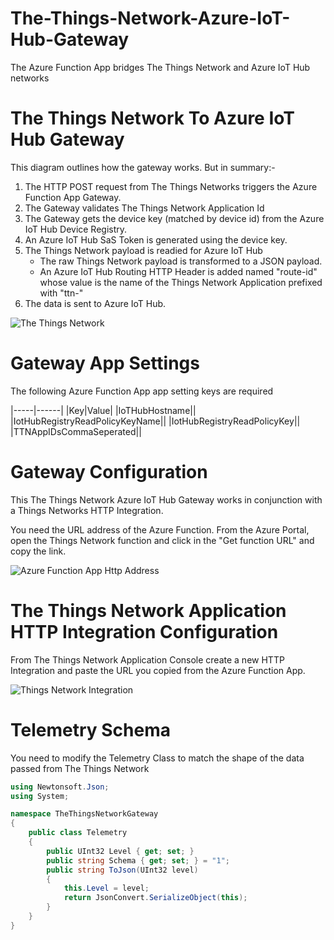 # The-Things-Network-Azure-IoT-Hub-Gateway
The Azure Function App bridges The Things Network and Azure IoT Hub networks

# The Things Network To Azure IoT Hub Gateway

This diagram outlines how the gateway works. But in summary:-

1. The HTTP POST request from The Things Networks triggers the Azure Function App Gateway.
2. The Gateway validates The Things Network Application Id
3. The Gateway gets the device key (matched by device id) from the Azure IoT Hub Device Registry.
4. An Azure IoT Hub SaS Token is generated using the device key.
5. The Things Network payload is readied for Azure IoT Hub
    * The raw Things Network payload is transformed to a JSON payload.
    * An Azure IoT Hub Routing HTTP Header is added named "route-id" whose value is the name of the Things Network Application prefixed with "ttn-" 
6. The data is sent to Azure IoT Hub. 

![The Things Network](https://raw.githubusercontent.com/gloveboxes/The-Things-Network-Azure-IoT-Hub-Gateway/master/Resources/Architecture.JPG)


# Gateway App Settings

The following Azure Function App app setting keys are required

|-----|------|
|Key|Value|
|IoTHubHostname||
|IotHubRegistryReadPolicyKeyName||
|IotHubRegistryReadPolicyKey||
|TTNAppIDsCommaSeperated||




# Gateway Configuration


This The Things Network Azure IoT Hub Gateway works in conjunction with a Things Networks HTTP Integration.

You need the URL address of the Azure Function. From the Azure Portal, open the Things Network function and click in the "Get function URL" and copy the link.

![Azure Function App Http Address](https://raw.githubusercontent.com/gloveboxes/The-Things-Network-Azure-IoT-Hub-Gateway/master/Resources/ThingsNetworkBridgeFunctionAppHttpTrigger.JPG)



# The Things Network Application HTTP Integration Configuration

From The Things Network Application Console create a new HTTP Integration and paste the URL you copied from the Azure Function App.

![Things Network Integration](https://raw.githubusercontent.com/gloveboxes/The-Things-Network-Azure-IoT-Hub-Gateway/master/Resources/TheThingsNetworkHttpIntegration.JPG)





# Telemetry Schema

You need to modify the Telemetry Class to match the shape of the data passed from The Things Network

```c#
using Newtonsoft.Json;
using System;

namespace TheThingsNetworkGateway
{
    public class Telemetry
    {
        public UInt32 Level { get; set; }
        public string Schema { get; set; } = "1";
        public string ToJson(UInt32 level)
        {
            this.Level = level;
            return JsonConvert.SerializeObject(this);
        }
    }
}

```
